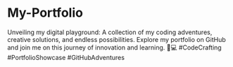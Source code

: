 # My-Portfolio
Unveiling my digital playground: A collection of my coding adventures, creative solutions, and endless possibilities. 
Explore my portfolio on GitHub and join me on this journey of innovation and learning. 
🚀💻 #CodeCrafting #PortfolioShowcase #GitHubAdventures
